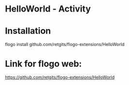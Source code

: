 
# 	HelloWorld - Activity

# 	Installation
flogo install github.com/retgits/flogo-extensions/HelloWorld

# 	Link for flogo web:
https://github.com/retgits/flogo-extensions/HelloWorld
